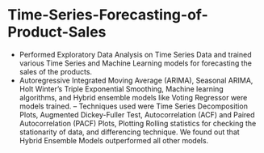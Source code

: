 # Time-Series-Forecasting-of-Product-Sales
- Performed Exploratory Data Analysis on Time Series Data and trained various Time Series and Machine Learning models for forecasting the sales of the products.
- Autoregressive Integrated Moving Average (ARIMA), Seasonal ARIMA, Holt Winter’s Triple Exponential Smoothing, Machine learning algorithms, and Hybrid ensemble models like Voting Regressor were models trained.
– Techniques used were Time Series Decomposition Plots, Augmented Dickey-Fuller Test, Autocorrelation (ACF) and Paired Autocorrelation (PACF) Plots, Plotting Rolling statistics for checking the stationarity of data, and differencing
technique. We found out that Hybrid Ensemble Models outperformed all other models.
